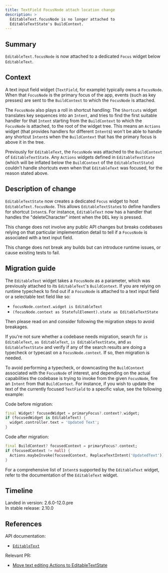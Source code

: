 ```yaml
---
title: TextField FocusNode attach location change
description: >
  EditableText.focusNode is no longer attached to
  EditableTextState's BuildContext.
---
```


## Summary

`EditableText.focusNode` is now attached to
a dedicated `Focus` widget below `EditableText`.

## Context

A text input field widget (`TextField`, for example)
typically owns a `FocusNode`.
When that `FocusNode` is the primary focus of the app,
events (such as key presses) are sent to the `BuildContext`
to which the `FocusNode` is attached.

The `FocusNode` also plays a roll in shortcut handling:
The `Shortcuts` widget translates key sequences into an `Intent`, and
tries to find the first suitable handler for that `Intent` starting from
the `BuildContext` to which the `FocusNode` is attached, to
the root of the widget tree. This means an `Actions` widget (that provides
handlers for different `Intent`s) won't be able to
handle any shortcut `Intent`s when the `BuildContext` that
has the primary focus is above it in the tree.

Previously for `EditableText`, the `FocusNode` was attached to
the `BuildContext` of `EditableTextState`.
Any `Actions` widgets defined in `EditableTextState` (which will be inflated
below the `BuildContext` of the `EditableTextState`) couldn't handle
shortcuts even when that `EditableText` was focused, for
the reason stated above.

## Description of change

`EditableTextState` now creates a dedicated `Focus` widget to
host `EditableText.focusNode`.
This allows `EditableTextState`s to define handlers for shortcut `Intent`s.
For  instance, `EditableText` now has a handler that
handles the "deleteCharacter" intent
when the <kbd>DEL</kbd> key is pressed.

This change does not involve any public API changes but
breaks codebases relying on that particular implementation detail to
tell if a `FocusNode` is associated with a text input field.

This change does not break any builds but can introduce runtime issues, or
cause existing tests to fail.

## Migration guide

The `EditableText` widget takes a `FocusNode` as a parameter, which was
previously attached to its `EditableText`'s `BuildContext`. If you are relying
on runtime typecheck to find out if a `FocusNode` is attached to a text input
field or a selectable text field like so:

- `focusNode.context.widget is EditableText`
- `(focusNode.context as StatefulElement).state as EditableTextState`

Then please read on and consider following the migration steps to avoid breakages.

If you're not sure whether a codebase needs migration,
search for `is EditableText`, `as EditableText`, `is EditableTextState`, and
`as EditableTextState` and verify if any of the search results are doing
a typecheck or typecast on a `FocusNode.context`.
If so, then migration is needed.

To avoid performing a typecheck, or downcasting
the `BuildContext` associated with the `FocusNode` of interest, and
depending on the actual capabilities the codebase is trying to
invoke from the given `FocusNode`, fire an `Intent` from that `BuildContext`.
For instance, if you wish to update the text of the currently focused
`TextField` to a specific value, see the following example:

Code before migration:

```dart
final Widget? focusedWidget = primaryFocus?.context?.widget;
if (focusedWidget is EditableText) {
  widget.controller.text = 'Updated Text';
}
```

Code after migration:

```dart
final BuildContext? focusedContext = primaryFocus?.context;
if (focusedContext != null) {
  Actions.maybeInvoke(focusedContext, ReplaceTextIntent('UpdatedText'));
}
```

For a comprehensive list of `Intent`s supported by the `EditableText` widget,
refer to the documentation of the `EditableText` widget.

## Timeline

Landed in version: 2.6.0-12.0.pre<br>
In stable release: 2.10.0

## References

API documentation:

* [`EditableText`][]

Relevant PR:

* [Move text editing Actions to EditableTextState][]

[`EditableText`]: {{site.api}}/flutter/widgets/EditableText-class.html
[Move text editing Actions to EditableTextState]: {{site.repo.flutter}}/pull/90684
